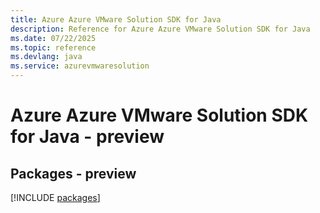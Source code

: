 ```yaml
---
title: Azure Azure VMware Solution SDK for Java
description: Reference for Azure Azure VMware Solution SDK for Java
ms.date: 07/22/2025
ms.topic: reference
ms.devlang: java
ms.service: azurevmwaresolution
---
```

# Azure Azure VMware Solution SDK for Java - preview
## Packages - preview
[!INCLUDE [packages](azure-vmware-solution-index.md)]